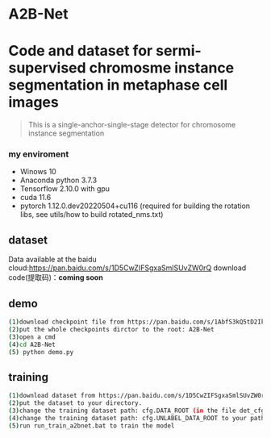 # A2B-Net
# Code and dataset for sermi-supervised chromosme instance segmentation in metaphase cell images

> This is a single-anchor-single-stage detector for chromosome instance segmentation

### my enviroment
- Winows 10
- Anaconda python 3.7.3
- Tensorflow 2.10.0 with gpu
- cuda 11.6
- pytorch 1.12.0.dev20220504+cu116 (required for building the rotation libs, see utils/how to build rotated_nms.txt)

## dataset
Data available at the baidu cloud:https://pan.baidu.com/s/1D5CwZIFSgxaSmlSUvZW0rQ
download code(提取码)：**coming soon** 


## demo
``` bash
(1)download checkpoint file from https://pan.baidu.com/s/1AbfS3kQ5tD2IkY1eloy50g      (download code: hlii)
(2)put the whole checkpoints dirctor to the root: A2B-Net
(3)open a cmd
(4)cd A2B-Net
(5) python demo.py
```
## training
``` bash
(1)download dataset from https://pan.baidu.com/s/1D5CwZIFSgxaSmlSUvZW0rQ      (download code: coming soon)
(2)put the dataset to your directory. 
(3)change the training dataset path: cfg.DATA_ROOT (in the file det_cfg.py) to your dataset path 
(4)change the training dataset path: cfg.UNLABEL_DATA_ROOT to your path
(5)run run_train_a2bnet.bat to train the model
```

